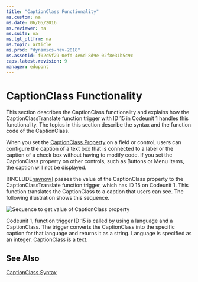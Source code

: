 ```yaml
---
title: "CaptionClass Functionality"
ms.custom: na
ms.date: 06/05/2016
ms.reviewer: na
ms.suite: na
ms.tgt_pltfrm: na
ms.topic: article
ms.prod: "dynamics-nav-2018"
ms.assetid: f02c5f29-0efd-4e6d-8d9e-02f8e31b5c9c
caps.latest.revision: 9
manager: edupont
---
```

# CaptionClass Functionality
This section describes the CaptionClass functionality and explains how the CaptionClassTranslate function trigger with ID 15 in Codeunit 1 handles this functionality. The topics in this section describe the syntax and the function code of the CaptionClass.  
  
 When you set the [CaptionClass Property](CaptionClass-Property.md) on a field or control, users can configure the caption of a text box that is connected to a label or the caption of a check box without having to modify code. If you set the CaptionClass property on other controls, such as Buttons or Menu Items, the caption will not be displayed.  
  
 [!INCLUDE[navnow](includes/navnow_md.md)] passes the value of the CaptionClass property to the CaptionClassTranslate function trigger, which has ID 15 on Codeunit 1. This function translates the CaptionClass to a caption that users can see. The following illustration shows this sequence.  
  
 ![Sequence to get value of CaptionClass property](media/CSIDE_CaptionClass.png "CSIDE\_CaptionClass")  
  
 Codeunit 1, function trigger ID 15 is called by using a language and a CaptionClass. The trigger converts the CaptionClass into the specific caption for that language and returns it as a string. Language is specified as an integer. CaptionClass is a text.  
  
## See Also  
 [CaptionClass Syntax](CaptionClass-Syntax.md)